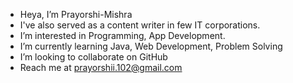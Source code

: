 -  Heya, I’m Prayorshi-Mishra
-  I've also served as a content writer in few IT corporations.
-  I’m interested in Programming, App Development.
-  I’m currently learning Java, Web Development, Problem Solving
-  I’m looking to collaborate on GitHub
-  Reach me at prayorshii.102@gmail.com

<!---
Prayorshi-Mishra/Prayorshi-Mishra is a ✨ special ✨ repository because its `README.md` (this file) appears on your GitHub profile.
You can click the Preview link to take a look at your changes.
--->
